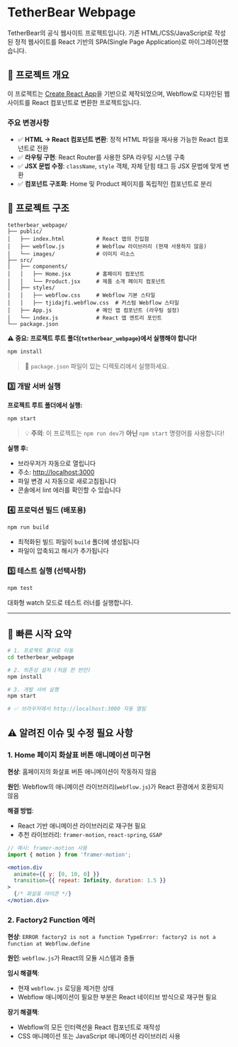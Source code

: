 # TetherBear Webpage

TetherBear의 공식 웹사이트 프로젝트입니다. 기존 HTML/CSS/JavaScript로 작성된 정적 웹사이트를 React 기반의 SPA(Single Page Application)로 마이그레이션했습니다.

## 🚀 프로젝트 개요

이 프로젝트는 [Create React App](https://github.com/facebook/create-react-app)을 기반으로 제작되었으며, Webflow로 디자인된 웹사이트를 React 컴포넌트로 변환한 프로젝트입니다.

### 주요 변경사항

- ✅ **HTML → React 컴포넌트 변환**: 정적 HTML 파일을 재사용 가능한 React 컴포넌트로 전환
- ✅ **라우팅 구현**: React Router를 사용한 SPA 라우팅 시스템 구축
- ✅ **JSX 문법 수정**: `className`, `style` 객체, 자체 닫힘 태그 등 JSX 문법에 맞게 변환
- ✅ **컴포넌트 구조화**: Home 및 Product 페이지를 독립적인 컴포넌트로 분리

## 📁 프로젝트 구조

```
tetherbear_webpage/
├── public/
│   ├── index.html          # React 앱의 진입점
│   ├── webflow.js          # Webflow 라이브러리 (현재 사용하지 않음)
│   └── images/             # 이미지 리소스
├── src/
│   ├── components/
│   │   ├── Home.jsx        # 홈페이지 컴포넌트
│   │   └── Product.jsx     # 제품 소개 페이지 컴포넌트
│   ├── styles/
│   │   ├── webflow.css     # Webflow 기본 스타일
│   │   ├── tjidajfi.webflow.css  # 커스텀 Webflow 스타일
│   ├── App.js              # 메인 앱 컴포넌트 (라우팅 설정)
│   └── index.js            # React 앱 엔트리 포인트
└── package.json
```

**⚠️ 중요: 프로젝트 루트 폴더(`tetherbear_webpage`)에서 실행해야 합니다!**

```bash
npm install
```

> 📌 `package.json` 파일이 있는 디렉토리에서 실행하세요.

### 3️⃣ 개발 서버 실행

**프로젝트 루트 폴더에서 실행:**

```bash
npm start
```

> 💡 **주의**: 이 프로젝트는 `npm run dev`가 **아닌** `npm start` 명령어를 사용합니다!

**실행 후:**
- 브라우저가 자동으로 열립니다
- 주소: [http://localhost:3000](http://localhost:3000)
- 파일 변경 시 자동으로 새로고침됩니다
- 콘솔에서 lint 에러를 확인할 수 있습니다

### 4️⃣ 프로덕션 빌드 (배포용)

```bash
npm run build
```

- 최적화된 빌드 파일이 `build` 폴더에 생성됩니다
- 파일이 압축되고 해시가 추가됩니다

### 5️⃣ 테스트 실행 (선택사항)

```bash
npm test
```

대화형 watch 모드로 테스트 러너를 실행합니다.

---

## 🎯 빠른 시작 요약

```bash
# 1. 프로젝트 폴더로 이동
cd tetherbear_webpage

# 2. 의존성 설치 (처음 한 번만)
npm install

# 3. 개발 서버 실행
npm start

# ✅ 브라우저에서 http://localhost:3000 자동 열림
```


## ⚠️ 알려진 이슈 및 수정 필요 사항

### 1. Home 페이지 화살표 버튼 애니메이션 미구현

**현상**: 홈페이지의 화살표 버튼 애니메이션이 작동하지 않음

**원인**: Webflow의 애니메이션 라이브러리(`webflow.js`)가 React 환경에서 호환되지 않음

**해결 방법**:
- React 기반 애니메이션 라이브러리로 재구현 필요
- 추천 라이브러리: `framer-motion`, `react-spring`, `GSAP`

```jsx
// 예시: framer-motion 사용
import { motion } from 'framer-motion';

<motion.div
  animate={{ y: [0, 10, 0] }}
  transition={{ repeat: Infinity, duration: 1.5 }}
>
  {/* 화살표 아이콘 */}
</motion.div>
```

### 2. Factory2 Function 에러

**현상**: `ERROR factory2 is not a function TypeError: factory2 is not a function at Webflow.define`

**원인**: `webflow.js`가 React의 모듈 시스템과 충돌

**임시 해결책**: 
- 현재 `webflow.js` 로딩을 제거한 상태
- Webflow 애니메이션이 필요한 부분은 React 네이티브 방식으로 재구현 필요

**장기 해결책**:
- Webflow의 모든 인터랙션을 React 컴포넌트로 재작성
- CSS 애니메이션 또는 JavaScript 애니메이션 라이브러리 사용
